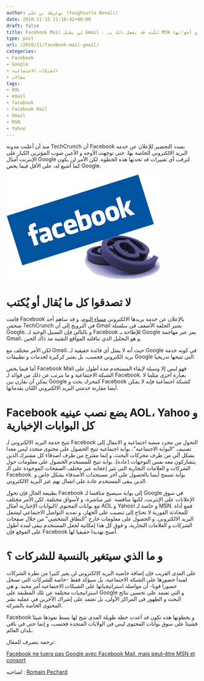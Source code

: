 ```yaml
---
author: يوغرطة بن علي (Youghourta Benali)
date: 2010-11-15 21:10:42+00:00
draft: false
title: Facebook Mail لن يقتل Gmail ، لكنه قد يفعل ذلك بـ MSN و أخواتها
type: post
url: /2010/11/facebook-mail-gmail/
categories:
- Facebook
- Google
- الشبكات الاجتماعية
- مقالات
tags:
- AOL
- email
- facebook
- Facebook Mail
- Gmail
- MSN
- Yahoo
---
```


منذ أن أعلنت مدونة TechCrunch أن Facebook بصدد التحضير للإعلان عن خدمة البريد الالكتروني الخاصة بها، حتى توجهت الأوجه و الأعين صوب المؤثرين الكبار على الإنترنت أمثال Google لترقب أي تغييرات قد تحدثها هذه الخطوة. لكن الأمر لن يكون كما أشيع له، على الأقل فيما يخص Google.

[![](Facebook-Email.png)
](https://socialmedia4arab.com/2010/11/facebook-mail-gmail/)

<!-- more -->


# لا تصدقوا كل ما يُقال أو يُكتب


قامت Facebook بالإعلان عن خدمة بريدها الالكتروني [مساء اليوم](https://www.it-scoop.com/2010/11/facebook-email/)، و قد ساهم أحد صحفي TechCrunch في الترويج إلى أن Gmail يعتبر الحلقة الأضعف في سلسلة Google، و بالتالي فإن السبيل الوحيد لـ Facebook للإطاحة بـ Google يمر عبر مهاجمة Gmail، و هو التحليل الذي تناقلته المواقع التقنية مذ ذاك الحين.

لكن الأمر مختلف مع Gmail، حيث أنه لا يمثل أي فائدة حقيقية لـ Google في كونه خدمة بريد الكتروني فحسب، بل يعتبر كركيزة لخدمات و تطبيقات Google التي تتيحها تدريجيا.

أما فيما يخص Facebook Mail فهو ليس إلا وسيلة لإبقاء المستخدم مدة أطول على الشبكة الاجتماعية و ما يترتب عن ذلك من فوائد لـ Facebook. بعبارة أخرى مثلما لا يمكن أن نقارن بين Google كمحرك بحث و Facebook كشبكة اجتماعية فإنه لا يمكن أيضا مقارنة خدمتي البريد الالكتروني اللتان يقدمانها.


# Facebook يضع نصب عينيه AOL، Yahoo و كل البوابات الإخبارية


تتيح خدمة البريد الالكتروني لـ Facebook التحول من مجرد منصة اجتماعية و الانتقال إلى تصنيف "البوابة الاجتماعية"، بوابة اجتماعية تتيح الحصول على محتوى متجدد ليس معدا بشكل آلي من طرف محركات البحث، و إنما مقترح من طرف أصدقاء كل مشترك الذين يتشاركون معه نفس التوجهات (عادة). بوابة تتيح للمستخدم الحصول على معلومات حول الشركات و العلامات التجارية التي تثير إعجابه عبر مختلف الصفحات الموجودة على الـ Facebook. بوابة تسمح أيضا بالحصول على آخر مستجدات الأصدقاء بشكل خاص و الذين يبقى المستخدم عادة على اتصال بهم عبر البريد الالكتروني.

بطبيعة الحال فإن تحول Facebook إلى بوابة سيصبح منافسا لـ Google في سوق الإعلانات على الإنترنت، لكنها منافسة  غير مباشرة، و لأسواق مختلفة. لكن الأمر مختلف مع بوابات المحتوى /البوابات الإخبارية أمثال AOL و Yahoo! و خاصة لـ MSN. فمع أداة للمحادثة الفورية لا تحتاج إلى تنصيب على الجهاز، و تمديد التواصل الاجتماعي ليشمل البريد الالكتروني، و الحصول على معلومات خارج "النطاق الشخصي" من خلال صفحات الشركات و العلامات التجارية، و فوق كل هذا إمكانية لجعل المستخدم يبقى لمدة أطول على الموقع فإن Facebook أصبح تهديدا حقيقيا لها.


# و ما الذي سيتغير بالنسبة للشركات ؟


على المدى القريب فإن إضافة خاصية البريد الالكتروني لن يغير كثيرا من نظرة الشركات لمبدأ حضورها على الشبكة الاجتماعية، بل سيؤكد فقط -خاصة للشركات التي تسجل حضورا قويا- أن مواصلة استراتيجياتها على الشبكات الاجتماعية أمر محبذ. و هي استراتيجيات مختلفة عن تلك المطبقة على Google و التي تعتمد على تحسين نتائج البحث و الظهور في المراكز الأولى، بل تعتمد على إشراك الآخرين في عملية نشر المحتوى الخاصة بالشركة.

Facebook و بخطوتها هذه تكون قد أعدت خطة طويلة المدى تتيح لها بسط نفوذها شيئا فشيئا على سوق بوابات المحتوى ليس في الولايات المتحدة فحسب، و إنما حتى في باقي بلدان العالم.

ترجمة بتصرف للمقال:

[Facebook ne tuera pas Google avec Facebook Mail, mais peut-être MSN et consort](http://www.weqli.com/actualite/facebook-ne-tuera-pas-google-avec-facebook-mail-mais-peut-etre-msn-et-consort/?utm_source=feedburner&utm_medium=feed&utm_campaign=Feed%3A+Weqli+%28Weqli%29)

لصاحبه : [Romain Pechard](http://twitter.com/pechard)
